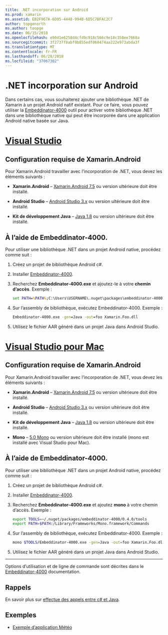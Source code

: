 ```yaml
---
title: .NET incorporation sur Android
ms.prod: xamarin
ms.assetid: EB2F967A-6D95-4448-994B-6D5C7BFAC2C7
author: topgenorth
ms.author: toopge
ms.date: 06/15/2018
ms.openlocfilehash: e90d1e6258d4cfd9c918c566c9e18c358ee7668a
ms.sourcegitcommit: 3f2737f8abf9b855edf060474aa222e973abda3f
ms.translationtype: MT
ms.contentlocale: fr-FR
ms.lasthandoff: 06/28/2018
ms.locfileid: "37067302"
---
```

# <a name="net-embedding-on-android"></a>.NET incorporation sur Android

Dans certains cas, vous souhaiterez ajouter une bibliothèque .NET de Xamarin à un projet Android natif existant. Pour ce faire, vous pouvez utiliser la [Embeddinator-4000](https://www.nuget.org/packages/Embeddinator-4000/) outil pour activer votre bibliothèque .NET dans une bibliothèque native qui peut être incorporée dans une application Android native basée sur Java.

# <a name="visual-studiotabvswin"></a>[Visual Studio](#tab/vswin)

## <a name="xamarinandroid-requirements"></a>Configuration requise de Xamarin.Android

Pour Xamarin.Android travailler avec l’incorporation de .NET, vous devez les éléments suivants :

-   **Xamarin.Android** &ndash; [Xamarin.Android 7.5](https://visualstudio.microsoft.com/xamarin/) ou version ultérieure doit être installé.

-   **Android Studio** &ndash; [Android Studio 3.x](https://developer.android.com/studio/) ou version ultérieure doit être installé.

-   **Kit de développement Java** &ndash; [Java 1.8](http://www.oracle.com/technetwork/java/javase/downloads/jdk8-downloads-2133151.html) ou version ultérieure doit être installé.


## <a name="using-embeddinator-4000"></a>À l’aide de Embeddinator-4000.

Pour utiliser une bibliothèque .NET dans un projet Android native, procédez comme suit :

1.  Créez un projet de bibliothèque Android c#.

2.  Installer [Embeddinator-4000](https://www.nuget.org/packages/Embeddinator-4000/).

3.  Recherchez **Embeddinator-4000.exe** et ajoutez-le à votre **chemin d’accès**. Exemple :

    ```cmd
    set PATH=%PATH%;C:\Users\USERNAME\.nuget\packages\embeddinator-4000\0.4.0\tools
    ```

4.  Sur l’assembly de bibliothèque, exécutez Embeddinator-4000. Exemple :

    ```cmd
    Embeddinator-4000.exe -gen=Java -out=foo Xamarin.Foo.dll
    ```

5.  Utilisez le fichier AAR généré dans un projet Java dans Android Studio.


# <a name="visual-studio-for-mactabvsmac"></a>[Visual Studio pour Mac](#tab/vsmac)

## <a name="xamarinandroid-requirements"></a>Configuration requise de Xamarin.Android

Pour Xamarin.Android travailler avec l’incorporation de .NET, vous devez les éléments suivants :

-   **Xamarin.Android** &ndash; [Xamarin.Android 7.5](https://visualstudio.microsoft.com/xamarin/) ou version ultérieure doit être installé.

-   **Android Studio** &ndash; [Android Studio 3.x](https://developer.android.com/studio/) ou version ultérieure doit être installé.

-   **Kit de développement Java** &ndash; [Java 1.8](http://www.oracle.com/technetwork/java/javase/downloads/jdk8-downloads-2133151.html) ou version ultérieure doit être installé.

-   **Mono** &ndash; [5.0 Mono](http://www.mono-project.com/download/) ou version ultérieure doit être installé (mono est installé avec Visual Studio pour Mac).


## <a name="using-embeddinator-4000"></a>À l’aide de Embeddinator-4000.

Pour utiliser une bibliothèque .NET dans un projet Android native, procédez comme suit :

1.  Créez un projet de bibliothèque Android c#.

2.  Installer [Embeddinator-4000](https://www.nuget.org/packages/Embeddinator-4000/).

3.  Recherchez **Embeddinator-4000.exe** et ajoutez **mono** à votre chemin d’accès. Exemple :

    ```bash
    export TOOLS=~/.nuget/packages/embeddinator-4000/0.4.0/tools
    export PATH=$PATH:/Library/Frameworks/Mono.framework/Commands
    ```

4.  Sur l’assembly de bibliothèque, exécutez Embeddinator-4000. Exemple :

    ```bash
    mono $TOOLS/Embeddinator-4000.exe -gen=Java -out=foo Xamarin.Foo.dll
    ```

5.  Utilisez le fichier AAR généré dans un projet Java dans Android Studio.

-----

Options d’utilisation et de ligne de commande sont décrites dans le [Embeddinator-4000](https://github.com/mono/Embeddinator-4000/blob/master/Usage.md#java--c) documentation.


## <a name="callbacks"></a>Rappels

En savoir plus sur [effectue des appels entre c# et Java](callbacks.md).

## <a name="samples"></a>Exemples

* [Exemple d’application Météo](https://github.com/jamesmontemagno/embeddinator-weather)
